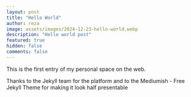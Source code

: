 ```yaml
---
layout: post
title: "Hello World"
author: reza
image: assets/images/2024-12-23-hello-world.webp
description: "Hello world post"
featured: true
hidden: false
comments: false
---
```


This is the first entry of my personal space on the web.

Thanks to the Jekyll team for the platform and to the Mediumish - Free Jekyll Theme for making it look half presentable
